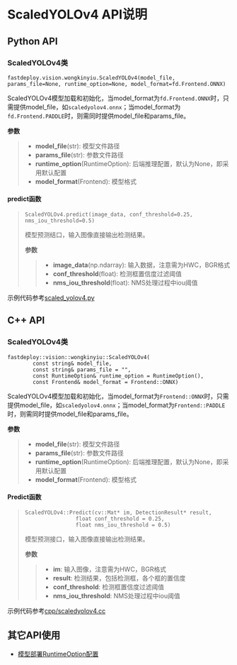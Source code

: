 # ScaledYOLOv4 API说明

## Python API

### ScaledYOLOv4类
```
fastdeploy.vision.wongkinyiu.ScaledYOLOv4(model_file, params_file=None, runtime_option=None, model_format=fd.Frontend.ONNX)
```
ScaledYOLOv4模型加载和初始化，当model_format为`fd.Frontend.ONNX`时，只需提供model_file，如`scaledyolov4.onnx`；当model_format为`fd.Frontend.PADDLE`时，则需同时提供model_file和params_file。

**参数**

> * **model_file**(str): 模型文件路径
> * **params_file**(str): 参数文件路径
> * **runtime_option**(RuntimeOption): 后端推理配置，默认为None，即采用默认配置
> * **model_format**(Frontend): 模型格式

#### predict函数
> ```
> ScaledYOLOv4.predict(image_data, conf_threshold=0.25, nms_iou_threshold=0.5)
> ```
> 模型预测结口，输入图像直接输出检测结果。
>
> **参数**
>
> > * **image_data**(np.ndarray): 输入数据，注意需为HWC，BGR格式
> > * **conf_threshold**(float): 检测框置信度过滤阈值
> > * **nms_iou_threshold**(float): NMS处理过程中iou阈值

示例代码参考[scaled_yolov4.py](./scaled_yolov4.py)


## C++ API

### ScaledYOLOv4类
```
fastdeploy::vision::wongkinyiu::ScaledYOLOv4(
        const string& model_file,
        const string& params_file = "",
        const RuntimeOption& runtime_option = RuntimeOption(),
        const Frontend& model_format = Frontend::ONNX)
```
ScaledYOLOv4模型加载和初始化，当model_format为`Frontend::ONNX`时，只需提供model_file，如`scaledyolov4.onnx`；当model_format为`Frontend::PADDLE`时，则需同时提供model_file和params_file。

**参数**

> * **model_file**(str): 模型文件路径
> * **params_file**(str): 参数文件路径
> * **runtime_option**(RuntimeOption): 后端推理配置，默认为None，即采用默认配置
> * **model_format**(Frontend): 模型格式

#### Predict函数
> ```
> ScaledYOLOv4::Predict(cv::Mat* im, DetectionResult* result,
>                 float conf_threshold = 0.25,
>                 float nms_iou_threshold = 0.5)
> ```
> 模型预测接口，输入图像直接输出检测结果。
>
> **参数**
>
> > * **im**: 输入图像，注意需为HWC，BGR格式
> > * **result**: 检测结果，包括检测框，各个框的置信度
> > * **conf_threshold**: 检测框置信度过滤阈值
> > * **nms_iou_threshold**: NMS处理过程中iou阈值

示例代码参考[cpp/scaledyolov4.cc](cpp/scaledyolov4.cc)

## 其它API使用

- [模型部署RuntimeOption配置](../../../docs/api/runtime_option.md)
